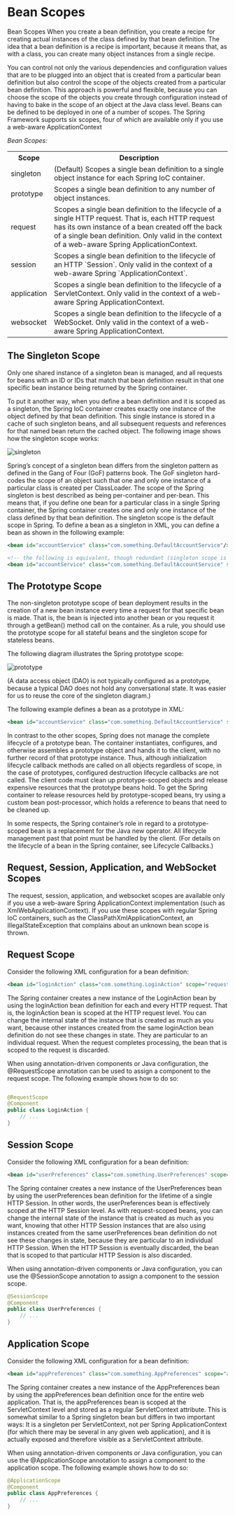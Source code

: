 # Bean Scopes

Bean Scopes
When you create a bean definition, you create a recipe for creating actual instances of the class defined by that bean
definition. The idea that a bean definition is a recipe is important, because it means that, as with a class, you can
create many object instances from a single recipe.

You can control not only the various dependencies and configuration values that are to be plugged into an object that is
created from a particular bean definition but also control the scope of the objects created from a particular bean
definition. This approach is powerful and flexible, because you can choose the scope of the objects you create through
configuration instead of having to bake in the scope of an object at the Java class level. Beans can be defined to be
deployed in one of a number of scopes. The Spring Framework supports six scopes, four of which are available only if you
use a web-aware ApplicationContext

_Bean Scopes:_

<table>
    <tr>
        <th>Scope</th>
        <th>Description</th>
    </tr>
    <tr>
        <td>singleton</td>
        <td>(Default) Scopes a single bean definition to a single object instance for each Spring IoC container.</td>
    </tr>
    <tr>
        <td>prototype</td>
        <td>Scopes a single bean definition to any number of object instances.</td>
    </tr>
    <tr>
        <td>request</td>
        <td>Scopes a single bean definition to the lifecycle of a single HTTP request. That is, each HTTP request has its own instance of a bean created off the back of a single bean definition. Only valid in the context of a web-aware Spring ApplicationContext.</td>
    </tr>
    <tr>
        <td>session</td>
        <td>Scopes a single bean definition to the lifecycle of an HTTP `Session`. Only valid in the context of a web-aware Spring `ApplicationContext`.</td>
    </tr>
    <tr>
        <td>application</td>
        <td>Scopes a single bean definition to the lifecycle of a ServletContext. Only valid in the context of a web-aware Spring ApplicationContext.</td>
    </tr>
    <tr>
        <td>websocket</td>
        <td>Scopes a single bean definition to the lifecycle of a WebSocket. Only valid in the context of a web-aware Spring ApplicationContext.</td>
    </tr>
</table>

## The Singleton Scope

Only one shared instance of a singleton bean is managed, and all requests for beans with an ID or IDs that match that
bean definition result in that one specific bean instance being returned by the Spring container.

To put it another way, when you define a bean definition and it is scoped as a singleton, the Spring IoC container
creates exactly one instance of the object defined by that bean definition. This single instance is stored in a cache of
such singleton beans, and all subsequent requests and references for that named bean return the cached object. The
following image shows how the singleton scope works:

![singleton](static/images/singleton.png)

Spring’s concept of a singleton bean differs from the singleton pattern as defined in the Gang of Four (GoF) patterns
book. The GoF singleton hard-codes the scope of an object such that one and only one instance of a particular class is
created per ClassLoader. The scope of the Spring singleton is best described as being per-container and per-bean. This
means that, if you define one bean for a particular class in a single Spring container, the Spring container creates one
and only one instance of the class defined by that bean definition. The singleton scope is the default scope in Spring.
To define a bean as a singleton in XML, you can define a bean as shown in the following example:

```xml
<bean id="accountService" class="com.something.DefaultAccountService"/>

<!-- the following is equivalent, though redundant (singleton scope is the default) -->
<bean id="accountService" class="com.something.DefaultAccountService" scope="singleton"/>
```

## The Prototype Scope

The non-singleton prototype scope of bean deployment results in the creation of a new bean instance every time a request
for that specific bean is made. That is, the bean is injected into another bean or you request it through a getBean()
method call on the container. As a rule, you should use the prototype scope for all stateful beans and the singleton
scope for stateless beans.

The following diagram illustrates the Spring prototype scope:

![prototype](static/images/prototype.png)

(A data access object (DAO) is not typically configured as a prototype, because a typical DAO does not hold any
conversational state. It was easier for us to reuse the core of the singleton diagram.)

The following example defines a bean as a prototype in XML:

```xml
<bean id="accountService" class="com.something.DefaultAccountService" scope="prototype"/>
```

In contrast to the other scopes, Spring does not manage the complete lifecycle of a prototype bean. The container
instantiates, configures, and otherwise assembles a prototype object and hands it to the client, with no further record
of that prototype instance. Thus, although initialization lifecycle callback methods are called on all objects
regardless of scope, in the case of prototypes, configured destruction lifecycle callbacks are not called. The client
code must clean up prototype-scoped objects and release expensive resources that the prototype beans hold. To get the
Spring container to release resources held by prototype-scoped beans, try using a custom bean post-processor, which
holds a reference to beans that need to be cleaned up.

In some respects, the Spring container’s role in regard to a prototype-scoped bean is a replacement for the Java new
operator. All lifecycle management past that point must be handled by the client. (For details on the lifecycle of a
bean in the Spring container, see Lifecycle Callbacks.)

## Request, Session, Application, and WebSocket Scopes

The request, session, application, and websocket scopes are available only if you use a web-aware Spring
ApplicationContext implementation (such as XmlWebApplicationContext). If you use these scopes with regular Spring IoC
containers, such as the ClassPathXmlApplicationContext, an IllegalStateException that complains about an unknown bean
scope is thrown.

## Request Scope

Consider the following XML configuration for a bean definition:

```xml
<bean id="loginAction" class="com.something.LoginAction" scope="request"/>
```

The Spring container creates a new instance of the LoginAction bean by using the loginAction bean definition for each
and every HTTP request. That is, the loginAction bean is scoped at the HTTP request level. You can change the internal
state of the instance that is created as much as you want, because other instances created from the same loginAction
bean definition do not see these changes in state. They are particular to an individual request. When the request
completes processing, the bean that is scoped to the request is discarded.

When using annotation-driven components or Java configuration, the @RequestScope annotation can be used to assign a
component to the request scope. The following example shows how to do so:

```java

@RequestScope
@Component
public class LoginAction {
    // ...
}
```

## Session Scope

Consider the following XML configuration for a bean definition:

```xml
<bean id="userPreferences" class="com.something.UserPreferences" scope="session"/>
```

The Spring container creates a new instance of the UserPreferences bean by using the userPreferences bean definition for
the lifetime of a single HTTP Session. In other words, the userPreferences bean is effectively scoped at the HTTP
Session level. As with request-scoped beans, you can change the internal state of the instance that is created as much
as you want, knowing that other HTTP Session instances that are also using instances created from the same
userPreferences bean definition do not see these changes in state, because they are particular to an individual HTTP
Session. When the HTTP Session is eventually discarded, the bean that is scoped to that particular HTTP Session is also
discarded.

When using annotation-driven components or Java configuration, you can use the @SessionScope annotation to assign a
component to the session scope.

```java
@SessionScope
@Component
public class UserPreferences {
    // ...
}
```

## Application Scope

Consider the following XML configuration for a bean definition:

```xml
<bean id="appPreferences" class="com.something.AppPreferences" scope="application"/>
```

The Spring container creates a new instance of the AppPreferences bean by using the appPreferences bean definition once
for the entire web application. That is, the appPreferences bean is scoped at the ServletContext level and stored as a
regular ServletContext attribute. This is somewhat similar to a Spring singleton bean but differs in two important ways:
It is a singleton per ServletContext, not per Spring ApplicationContext (for which there may be several in any given web
application), and it is actually exposed and therefore visible as a ServletContext attribute.

When using annotation-driven components or Java configuration, you can use the @ApplicationScope annotation to assign a
component to the application scope. The following example shows how to do so:

```java
@ApplicationScope
@Component
public class AppPreferences {
    // ...
}
```



